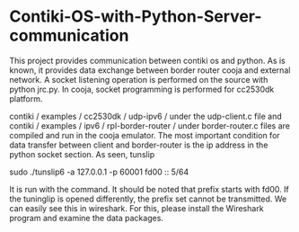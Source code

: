 # Contiki-OS-with-Python-Server-communication

This project provides communication between contiki os and python. As is known, it provides data exchange between border router cooja and external network. A socket listening operation is performed on the source with python jrc.py. In cooja, socket programming is performed for cc2530dk platform.

contiki / examples / cc2530dk / udp-ipv6 / under the udp-client.c file and contiki / examples / ipv6 / rpl-border-router / under border-router.c files are compiled and run in the cooja emulator. The most important condition for data transfer between client and border-router is the ip address in the python socket section. As seen, tunslip

sudo ./tunslip6 -a 127.0.0.1 -p 60001 fd00 :: 5/64

It is run with the command. It should be noted that prefix starts with fd00. If the tuninglip is opened differently, the prefix set cannot be transmitted. We can easily see this in wireshark. For this, please install the Wireshark program and examine the data packages.
